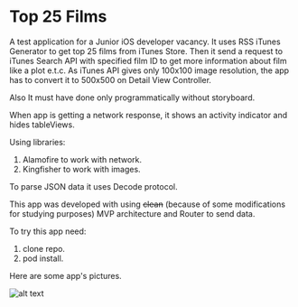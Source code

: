 # Top 25 Films
A test application for a Junior iOS developer vacancy. It uses  RSS iTunes Generator to get top 25 films from iTunes Store. Then it send a request to iTunes Search API with specified film ID to get more information about film like a plot e.t.c. As iTunes API gives only 100x100 image resolution, the app has to convert it to 500x500 on Detail View Controller.

Also It must have done only programmatically without storyboard.

When app is getting a network response, it shows an activity indicator and hides tableViews.

Using libraries:
1) Alamofire to work with network.
2) Kingfisher to work with images.

To parse JSON data it uses Decode protocol.

This app was developed with using ~~clean~~ (because of some modifications for studying purposes) MVP architecture and Router to send data.

To try this app need:
1) clone repo.
2) pod install.

Here are some app's pictures.

![alt text](https://sun9-9.userapi.com/c857416/v857416292/cfbb5/zXNHbUgvqqs.jpg "Images")




